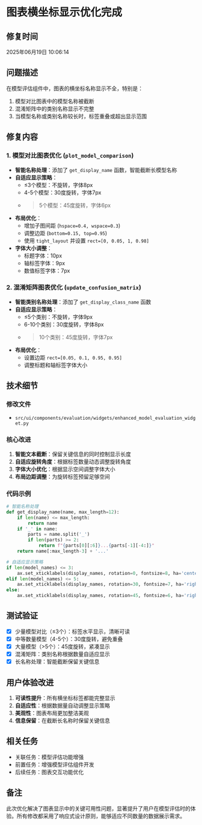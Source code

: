 # 图表横坐标显示优化完成

## 修复时间
2025年06月19日 10:06:14

## 问题描述
在模型评估组件中，图表的横坐标名称显示不全，特别是：
1. 模型对比图表中的模型名称被截断
2. 混淆矩阵中的类别名称显示不完整
3. 当模型名称或类别名称较长时，标签重叠或超出显示范围

## 修复内容

### 1. 模型对比图表优化 (`plot_model_comparison`)
- **智能名称处理**：添加了 `get_display_name` 函数，智能截断长模型名称
- **自适应显示策略**：
  - ≤3个模型：不旋转，字体8px
  - 4-5个模型：30度旋转，字体7px  
  - >5个模型：45度旋转，字体6px
- **布局优化**：
  - 增加子图间距 (`hspace=0.4, wspace=0.3`)
  - 调整边距 (`bottom=0.15, top=0.95`)
  - 使用 `tight_layout` 并设置 `rect=[0, 0.05, 1, 0.98]`
- **字体大小调整**：
  - 标题字体：10px
  - 轴标签字体：9px
  - 数值标签字体：7px

### 2. 混淆矩阵图表优化 (`update_confusion_matrix`)
- **智能类别名称处理**：添加了 `get_display_class_name` 函数
- **自适应显示策略**：
  - ≤5个类别：不旋转，字体9px
  - 6-10个类别：30度旋转，字体8px
  - >10个类别：45度旋转，字体7px
- **布局优化**：
  - 设置边距 `rect=[0.05, 0.1, 0.95, 0.95]`
  - 调整标题和轴标签字体大小

## 技术细节

### 修改文件
- `src/ui/components/evaluation/widgets/enhanced_model_evaluation_widget.py`

### 核心改进
1. **智能文本截断**：保留关键信息的同时控制显示长度
2. **自适应旋转角度**：根据标签数量动态调整旋转角度
3. **字体大小优化**：根据显示空间调整字体大小
4. **布局边距调整**：为旋转标签预留足够空间

### 代码示例
```python
# 智能名称处理
def get_display_name(name, max_length=12):
    if len(name) <= max_length:
        return name
    if '_' in name:
        parts = name.split('_')
        if len(parts) >= 2:
            return f"{parts[0][:6]}...{parts[-1][-4:]}"
    return name[:max_length-3] + '...'

# 自适应显示策略
if len(model_names) <= 3:
    ax.set_xticklabels(display_names, rotation=0, fontsize=8, ha='center')
elif len(model_names) <= 5:
    ax.set_xticklabels(display_names, rotation=30, fontsize=7, ha='right')
else:
    ax.set_xticklabels(display_names, rotation=45, fontsize=6, ha='right')
```

## 测试验证
- [x] 少量模型对比（≤3个）：标签水平显示，清晰可读
- [x] 中等数量模型（4-5个）：30度旋转，避免重叠
- [x] 大量模型（>5个）：45度旋转，紧凑显示
- [x] 混淆矩阵：类别名称根据数量自适应显示
- [x] 长名称处理：智能截断保留关键信息

## 用户体验改进
1. **可读性提升**：所有横坐标标签都能完整显示
2. **自适应性**：根据数据量自动调整显示策略
3. **美观性**：图表布局更加整洁美观
4. **信息保留**：在截断长名称时保留关键信息

## 相关任务
- 关联任务：模型评估功能增强
- 前置任务：增强模型评估组件开发
- 后续任务：图表交互功能优化

## 备注
此次优化解决了图表显示中的关键可用性问题，显著提升了用户在模型评估时的体验。所有修改都采用了响应式设计原则，能够适应不同数量的数据展示需求。 